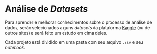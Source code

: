 # Análise de *Datasets* 

Para aprender e melhorar conhecimentos sobre o processo de análise de dados, serão selecionados alguns *datasets* da plataforma [Kaggle](kaggle.com) (ou de outros sites) e será feito um estudo em cima deles.

Cada projeto está dividido em uma pasta com seu arquivo `.csv` e seu *notebook*.